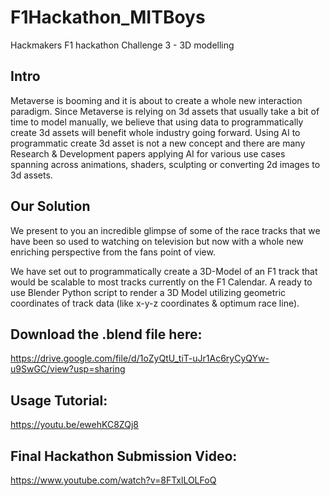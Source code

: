 # F1Hackathon_MITBoys
Hackmakers F1 hackathon Challenge 3 - 3D modelling

## Intro
Metaverse is booming and it is about to create a whole new interaction paradigm. Since Metaverse is relying on 3d assets that usually take a bit of time to model manually, we believe that using data to programmatically create 3d assets will benefit whole industry going forward. Using AI to programmatic create 3d asset is not a new concept and there are many Research & Development papers applying AI for various use cases spanning across animations, shaders, sculpting or converting 2d images to 3d assets.

## Our Solution
We present to you an incredible glimpse of some of the race tracks that we have been so used to watching on television but now with a whole new enriching perspective from the fans point of view.

We have set out to programmatically create a 3D-Model of an F1 track that would be scalable to most tracks currently on the F1 Calendar. A ready to use Blender Python script to render a 3D Model utilizing geometric coordinates of track data (like x-y-z coordinates & optimum race line).


## Download the .blend file here:
https://drive.google.com/file/d/1oZyQtU_tiT-uJr1Ac6ryCyQYw-u9SwGC/view?usp=sharing

## Usage Tutorial:
https://youtu.be/ewehKC8ZQj8

## Final Hackathon Submission Video:
https://www.youtube.com/watch?v=8FTxlLOLFoQ
